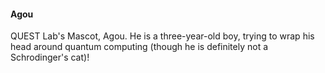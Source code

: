 #### Agou

QUEST Lab's Mascot, Agou. He is a three-year-old boy, trying to wrap his head around quantum computing (though he is definitely not a Schrodinger's cat)!
